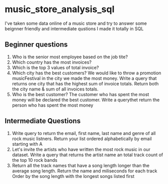 # music_store_analysis_sql

I've taken some data online of a music store and try to answer some beignner friendly and intermediate qustions
I made it totally in SQL

## Beginner questions
1. Who is the senior most employee based on the job tite?
2. Which country has the most invoices?
3. Which is the top 3 values of total invoice?
4. Which city has the best customers? We would like to throw a promotion musicFestival in the city we made the most money. Write a query that returns one city that has the highest sum of invoice totals. Return both the city name & sum of all invoices totals.
5. Who is the best customer? The customer who has spent the most money will be declared the best customer. Write a querythet return the person who has spent the most money

## Intermediate Questions
1. Write query to return the email, first name, last name and genre of all rock music listners. Return your list ordered alphabetically by email starting with A
2. Let's invite the artists who have written the most rock music in our dataset. Write a query that returns the artist name an total track count of the top 10 rock bands
3. Return all the track names that have a song length longer than the average song length. Return the name and miliseconds for each track Order by the song length with the longest songs listed first
